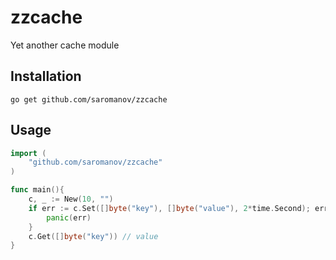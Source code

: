 # zzcache
Yet another cache module

## Installation

```
go get github.com/saromanov/zzcache
```

## Usage

```go
import (
    "github.com/saromanov/zzcache"
)

func main(){
    c, _ := New(10, "")
	if err := c.Set([]byte("key"), []byte("value"), 2*time.Second); err != nil {
        panic(err)
    }
    c.Get([]byte("key")) // value
}

```
